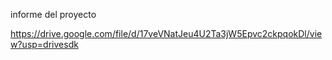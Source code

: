informe del proyecto

https://drive.google.com/file/d/17veVNatJeu4U2Ta3jW5Epvc2ckpqokDl/view?usp=drivesdk